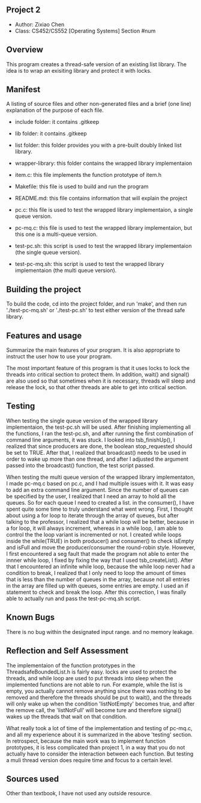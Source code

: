 ## Project 2

* Author: Zixiao Chen
* Class: CS452/CS552 [Operating Systems] Section #num


## Overview
This program creates a thread-safe version of an existing list library. The idea is to wrap an exisiting library and protect it with locks.

## Manifest

A listing of source files and other non-generated files and a brief (one line)
explanation of the purpose of each file.

- include folder: it contains .gitkeep

- lib folder: it contains .gitkeep

- list folder: this folder provides you with a pre-built doubly linked list library.

- wrapper-library: this folder contains the wrapped library implementaion

- item.c: this file implements the function prototype of item.h

- Makefile: this file is used to build and run the program

- README.md: this file contains information that will explain the project

- pc.c: this file is used to test the wrapped library implementaion, a single queue version.

- pc-mq.c: this file is used to test the wrapped library implementaion, but this one is a multi-queue version.

- test-pc.sh: this script is used to test the wrapped library implementaion (the single queue version).

- test-pc-mq.sh:  this script is used to test the wrapped library implementaion (the multi queue version).


## Building the project

To build the code, cd into the project folder, and run 'make', and then run './test-pc-mq.sh' or './test-pc.sh' to test either version of the thread safe library.



## Features and usage

Summarize the main features of your program. It is also appropriate to
instruct the user how to use your program.

The most important feature of this program is that it uses locks to lock the threads into critical section to protect them. In addition, wait() and signal() are also used so that sometimes when it is necessary, threads will sleep and release the lock, so that other threads are able to get into critical section.

## Testing

When testing the single queue version of the wrapped library implementaion, the test-pc.sh will be used. After finishing implementing all the functions, I ran the test-pc.sh, and after running the first combination of command line arguments, it was stuck. I looked into tsb_finishUp(), I realized that since producers are done, the boolean stop_requested should be set to TRUE. After that, I realized that broadcast() needs to be used in order to wake up more than one thread, and after I adjusted the argument passed into the broadcast() function, the test script passed.

When testing the multi queue version of the wrapped library implementaton, I made pc-mq.c based on pc.c, and I had multiple issues with it. It was easy to add an extra command line argument. Since the number of queues can be specified by the user, I realized that I need an array to hold all the queues. So for each queue I need to created a list. in the consumer(), I have spent quite some time to truly understand what went wrong. First, I thought about using a for loop to iterate through the array of queues, but after talking to the professor, I realized that a while loop will be better, because in a for loop, it will always increment, whereas in a while loop, I am able to control the the loop variant is incremented or not. I created while loops inside the while(TRUE) in both producer() and consumer() to check isEmpty and isFull and move the producer/consumer the round-robin style. However, I first encountered a seg fault that made the program not able to enter the innner while loop, I fixed by fixing the way that I used tsb_createList(). After that I encountered an infinite while loop, because the while loop never had a condition to break, I realized that I only need to loop the amount of times that is less than the number of queues in the array, because not all entries in the array are filled up with queues, some entries are empty. I used an if statement to check and break the loop. After this correction, I was finally able to actually run and pass the test-pc-mq.sh script.

## Known Bugs

There is no bug within the designated input range. and no memory leakage.

## Reflection and Self Assessment
The implementaion of the function prototypes in the ThreadsafeBoundedList.h is fairly easy. locks are used to protect the threads, and while loop are used to put threads into sleep when the implemented functions are not able to run. For example, while the list is empty, you actually cannot remove anything since there was nothing to be removed and therefore the threads should be put to wait(), and the threads will only wake up when the condition 'listNotEmpty' becomes true, and after the remove call, the 'listNotFull' will become ture and therefore signal() wakes up the threads that wait on that condition.

What really took a lot of time of the implementation and testing of pc-mq.c, and all my experience about it is summarized in the above 'testing' section. In retrospect, because the main work was to implement function prototypes, it is less complicated than project 1, in a way that you do not actually have to consider the interaction between each function. But testing a muli thread version does require time and focus to a certain level.

## Sources used
Other than textbook, I have not used any outside resource.